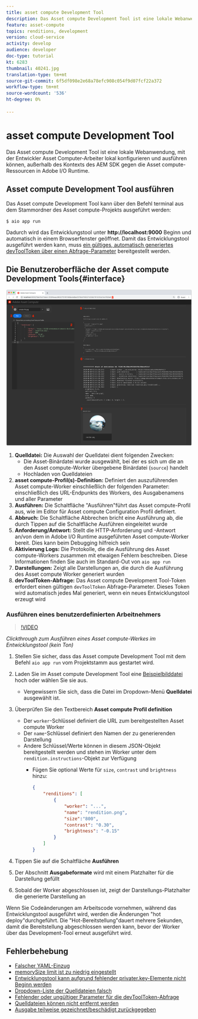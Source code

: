 ```yaml
---
title: asset compute Development Tool
description: Das Asset compute Development Tool ist eine lokale Webanwendung, mit der Entwickler Asset Computer-Arbeiter lokal konfigurieren und ausführen können, außerhalb des Kontexts des AEM SDK gegen die Asset compute-Ressourcen in Adobe I/O Runtime.
feature: asset-compute
topics: renditions, development
version: cloud-service
activity: develop
audience: developer
doc-type: tutorial
kt: 6283
thumbnail: 40241.jpg
translation-type: tm+mt
source-git-commit: 6f5df098e2e68a78efc908c054f9d07fcf22a372
workflow-type: tm+mt
source-wordcount: '536'
ht-degree: 0%

---
```



# asset compute Development Tool

Das Asset compute Development Tool ist eine lokale Webanwendung, mit der Entwickler Asset Computer-Arbeiter lokal konfigurieren und ausführen können, außerhalb des Kontexts des AEM SDK gegen die Asset compute-Ressourcen in Adobe I/O Runtime.

## Asset compute Development Tool ausführen

Das Asset compute Development Tool kann über den Befehl terminal aus dem Stammordner des Asset compute-Projekts ausgeführt werden:

```
$ aio app run
```

Dadurch wird das Entwicklungstool unter __http://localhost:9000__ Beginn und automatisch in einem Browserfenster geöffnet. Damit das Entwicklungstool ausgeführt werden kann, muss [ein gültiges, automatisch generiertes devToolToken über einen Abfrage-Parameter](#troubleshooting__devtooltoken) bereitgestellt werden.

## Die Benutzeroberfläche der Asset compute Development Tools{#interface}

![asset compute Development Tool](./assets/development-tool/asset-compute-dev-tool.png)

1. __Quelldatei:__ Die Auswahl der Quelldatei dient folgenden Zwecken:
   + Die Asset-Binärdatei wurde ausgewählt, bei der es sich um die an den Asset compute-Worker übergebene Binärdatei (`source`) handelt
   + Hochladen von Quelldateien
1. __asset compute-Profil(s)-Definition:__ Definiert den auszuführenden Asset compute-Worker einschließlich der folgenden Parameter: einschließlich des URL-Endpunkts des Workers, des Ausgabenamens und aller Parameter
1. __Ausführen:__ Die Schaltfläche &quot;Ausführen&quot;führt das Asset compute-Profil aus, wie im Editor für Asset compute Configuration Profil definiert.
1. __Abbruch:__ Die Schaltfläche Abbrechen bricht eine Ausführung ab, die durch Tippen auf die Schaltfläche Ausführen eingeleitet wurde
1. __Anforderung/Antwort:__ Stellt die HTTP-Anforderung und -Antwort an/von dem in Adobe I/O Runtime ausgeführten Asset compute-Worker bereit. Dies kann beim Debugging hilfreich sein
1. __Aktivierung Logs:__ Die Protokolle, die die Ausführung des Asset compute-Workers zusammen mit etwaigen Fehlern beschreiben. Diese Informationen finden Sie auch im Standard-Out von `aio app run`
1. __Darstellungen:__ Zeigt alle Darstellungen an, die durch die Ausführung des Asset compute Worker generiert wurden
1. __devToolToken-Abfrage:__ Das Asset compute Development Tool-Token erfordert einen gültigen  `devToolToken` Abfrage-Parameter. Dieses Token wird automatisch jedes Mal generiert, wenn ein neues Entwicklungstool erzeugt wird

### Ausführen eines benutzerdefinierten Arbeitnehmers

>[!VIDEO](https://video.tv.adobe.com/v/40241?quality=12&learn=on)

_Clickthrough zum Ausführen eines Asset compute-Werkes im Entwicklungstool (kein Ton)_

1. Stellen Sie sicher, dass das Asset compute Development Tool mit dem Befehl `aio app run` vom Projektstamm aus gestartet wird.
1. Laden Sie im Asset compute Development Tool eine [Beispielbilddatei](../assets/samples/sample-file.jpg) hoch oder wählen Sie sie aus.
   + Vergewissern Sie sich, dass die Datei im Dropdown-Menü __Quelldatei__ ausgewählt ist.
1. Überprüfen Sie den Textbereich __Asset compute Profil definition__
   + Der `worker`-Schlüssel definiert die URL zum bereitgestellten Asset compute Worker
   + Der `name`-Schlüssel definiert den Namen der zu generierenden Darstellung
   + Andere Schlüssel/Werte können in diesem JSON-Objekt bereitgestellt werden und stehen im Worker unter dem `rendition.instructions`-Objekt zur Verfügung
      + Fügen Sie optional Werte für `size`, `contrast` und `brightness` hinzu:

         ```json
         {
             "renditions": [
                 {
                     "worker": "...",
                     "name": "rendition.png",
                     "size":"800",
                     "contrast": "0.30",
                     "brightness": "-0.15"
                 }
             ]
         }
         ```

1. Tippen Sie auf die Schaltfläche __Ausführen__
1. Der Abschnitt __Ausgabeformate__ wird mit einem Platzhalter für die Darstellung gefüllt
1. Sobald der Worker abgeschlossen ist, zeigt der Darstellungs-Platzhalter die generierte Darstellung an

Wenn Sie Codeänderungen am Arbeitscode vornehmen, während das Entwicklungstool ausgeführt wird, werden die Änderungen &quot;hot deploy&quot;durchgeführt. Die &quot;Hot-Bereitstellung&quot;dauert mehrere Sekunden, damit die Bereitstellung abgeschlossen werden kann, bevor der Worker über das Development-Tool erneut ausgeführt wird.

## Fehlerbehebung

+ [Falscher YAML-Einzug](../troubleshooting.md#incorrect-yaml-indentation)
+ [memorySize limit ist zu niedrig eingestellt](../troubleshooting.md#memorysize-limit-is-set-too-low)
+ [Entwicklungstool kann aufgrund fehlender privater.key-Elemente nicht Beginn werden](../troubleshooting.md#missing-private-key)
+ [Dropdown-Liste der Quelldateien falsch](../troubleshooting.md#source-files-dropdown-incorrect)
+ [Fehlender oder ungültiger Parameter für die devToolToken-Abfrage](../troubleshooting.md#missing-or-invalid-devtooltoken-query-parameter)
+ [Quelldateien können nicht entfernt werden](../troubleshooting.md#unable-to-remove-source-files)
+ [Ausgabe teilweise gezeichnet/beschädigt zurückgegeben](../troubleshooting.md#rendition-returned-partially-drawn-or-corrupt)
